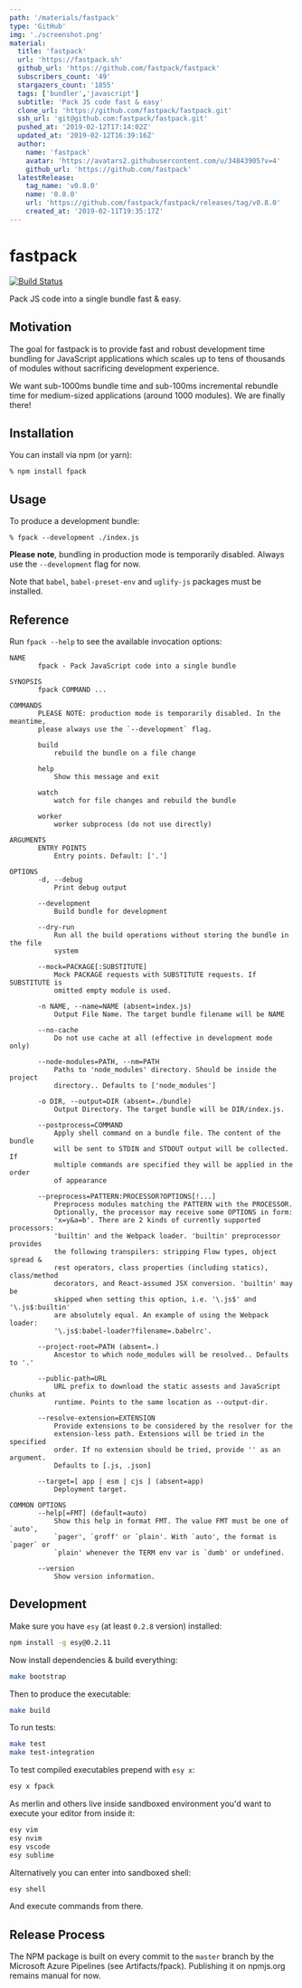 ```yaml
---
path: '/materials/fastpack'
type: 'GitHub'
img: './screenshot.png'
material:
  title: 'fastpack'
  url: 'https://fastpack.sh'
  github_url: 'https://github.com/fastpack/fastpack'
  subscribers_count: '49'
  stargazers_count: '1855'
  tags: ['bundler','javascript']
  subtitle: 'Pack JS code fast & easy'
  clone_url: 'https://github.com/fastpack/fastpack.git'
  ssh_url: 'git@github.com:fastpack/fastpack.git'
  pushed_at: '2019-02-12T17:14:02Z'
  updated_at: '2019-02-12T16:39:16Z'
  author:
    name: 'fastpack'
    avatar: 'https://avatars2.githubusercontent.com/u/34843905?v=4'
    github_url: 'https://github.com/fastpack'
  latestRelease:
    tag_name: 'v0.8.0'
    name: '0.8.0'
    url: 'https://github.com/fastpack/fastpack/releases/tag/v0.8.0'
    created_at: '2019-02-11T19:35:17Z'
---
```

# fastpack

[![Build Status](https://dev.azure.com/fastpack/fastpack/_apis/build/status/fastpack.fastpack)](https://dev.azure.com/fastpack/fastpack/_build/latest?definitionId=1)

Pack JS code into a single bundle fast & easy.

## Motivation

The goal for fastpack is to provide fast and robust development time bundling
for JavaScript applications which scales up to tens of thousands of modules
without sacrificing development experience.

We want sub-1000ms bundle time and sub-100ms incremental rebundle time for
medium-sized applications (around 1000 modules). We are finally there!

## Installation

You can install via npm (or yarn):

```
% npm install fpack
```

## Usage

To produce a development bundle:

```
% fpack --development ./index.js
```

**Please note**, bundling in production mode is temporarily disabled. Always
use the `--development` flag for now.

Note that `babel`, `babel-preset-env` and `uglify-js` packages must be
installed.

## Reference

Run `fpack --help` to see the available invocation options:

```
NAME
       fpack - Pack JavaScript code into a single bundle

SYNOPSIS
       fpack COMMAND ...

COMMANDS
       PLEASE NOTE: production mode is temporarily disabled. In the meantime,
       please always use the `--development` flag.

       build
           rebuild the bundle on a file change

       help
           Show this message and exit

       watch
           watch for file changes and rebuild the bundle

       worker
           worker subprocess (do not use directly)

ARGUMENTS
       ENTRY POINTS
           Entry points. Default: ['.']

OPTIONS
       -d, --debug
           Print debug output

       --development
           Build bundle for development

       --dry-run
           Run all the build operations without storing the bundle in the file
           system

       --mock=PACKAGE[:SUBSTITUTE]
           Mock PACKAGE requests with SUBSTITUTE requests. If SUBSTITUTE is
           omitted empty module is used.

       -n NAME, --name=NAME (absent=index.js)
           Output File Name. The target bundle filename will be NAME

       --no-cache
           Do not use cache at all (effective in development mode only)

       --node-modules=PATH, --nm=PATH
           Paths to 'node_modules' directory. Should be inside the project
           directory.. Defaults to ['node_modules']

       -o DIR, --output=DIR (absent=./bundle)
           Output Directory. The target bundle will be DIR/index.js.

       --postprocess=COMMAND
           Apply shell command on a bundle file. The content of the bundle
           will be sent to STDIN and STDOUT output will be collected. If
           multiple commands are specified they will be applied in the order
           of appearance

       --preprocess=PATTERN:PROCESSOR?OPTIONS[!...]
           Preprocess modules matching the PATTERN with the PROCESSOR.
           Optionally, the processor may receive some OPTIONS in form:
           'x=y&a=b'. There are 2 kinds of currently supported processors:
           'builtin' and the Webpack loader. 'builtin' preprocessor provides
           the following transpilers: stripping Flow types, object spread &
           rest operators, class properties (including statics), class/method
           decorators, and React-assumed JSX conversion. 'builtin' may be
           skipped when setting this option, i.e. '\.js$' and '\.js$:builtin'
           are absolutely equal. An example of using the Webpack loader:
           '\.js$:babel-loader?filename=.babelrc'.

       --project-root=PATH (absent=.)
           Ancestor to which node_modules will be resolved.. Defaults to '.'

       --public-path=URL
           URL prefix to download the static assests and JavaScript chunks at
           runtime. Points to the same location as --output-dir.

       --resolve-extension=EXTENSION
           Provide extensions to be considered by the resolver for the
           extension-less path. Extensions will be tried in the specified
           order. If no extension should be tried, provide '' as an argument.
           Defaults to [.js, .json]

       --target=[ app | esm | cjs ] (absent=app)
           Deployment target.

COMMON OPTIONS
       --help[=FMT] (default=auto)
           Show this help in format FMT. The value FMT must be one of `auto',
           `pager', `groff' or `plain'. With `auto', the format is `pager` or
           `plain' whenever the TERM env var is `dumb' or undefined.

       --version
           Show version information.
```

## Development

Make sure you have `esy` (at least `0.2.8` version) installed:

```bash
npm install -g esy@0.2.11
```

Now install dependencies & build everything:

```bash
make bootstrap
```

Then to produce the executable:

```bash
make build
```

To run tests:

```bash
make test
make test-integration
```

To test compiled executables prepend with `esy x`:

```bash
esy x fpack
```

As merlin and others live inside sandboxed environment you'd want to execute
your editor from inside it:

```bash
esy vim
esy nvim
esy vscode
esy sublime
```

Alternatively you can enter into sandboxed shell:

```bash
esy shell
```

And execute commands from there.

## Release Process

The NPM package is built on every commit to the `master` branch by the
Microsoft Azure Pipelines (see Artifacts/fpack). Publishing it on npmjs.org
remains manual for now.
